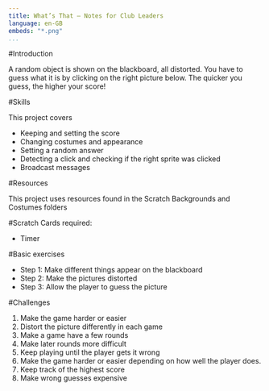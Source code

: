 ```yaml
---
title: What’s That — Notes for Club Leaders           
language: en-GB
embeds: "*.png"
...
```


#Introduction

A random object is shown on the blackboard, all distorted. You have to guess what it is by clicking on the right picture below. The quicker you guess, the higher your score!

#Skills

This project covers

* Keeping and setting the score
* Changing costumes and appearance
* Setting a random answer
* Detecting a click and checking if the right sprite was clicked 
* Broadcast messages

#Resources

This project uses resources found in the Scratch Backgrounds and Costumes folders

#Scratch Cards required:
+ Timer

#Basic exercises
* Step 1: Make different things appear on the blackboard 
* Step 2: Make the pictures distorted
* Step 3: Allow the player to guess the picture

#Challenges
1. Make the game harder or easier
2. Distort the picture differently in each game
3. Make a game have a few rounds
4. Make later rounds more difficult
5. Keep playing until the player gets it wrong
6. Make the game harder or easier depending on how well the player does. 
7. Keep track of the highest score
8. Make wrong guesses expensive
